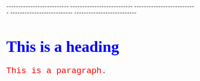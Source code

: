 <!DOCTYPE html>
<html>
<head>
<style>
h1 {
  color: blue;
  font-family: verdana;
  font-size: 300%;
}
p {
  color: red;
  font-family: courier;
  font-size: 160%;
}
</style>
  --------------------------
  --------------------------
  --------------------------
  --------------------------
  --------------------------
 <link ../>
</head>
<body>

<h1>This is a heading</h1>
<p>This is a paragraph.</p>

</body>
</html>
